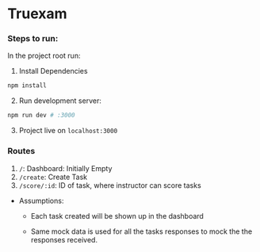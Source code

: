 # Truexam

### Steps to run:

In the project root run:

1. Install Dependencies

```bash
npm install
```

2. Run development server:

```bash
npm run dev # :3000
```

3. Project live on `localhost:3000`

### Routes

1. `/`: Dashboard: Initially Empty
2. `/create`: Create Task
3. `/score/:id`: ID of task, where instructor can score tasks

- Assumptions:

  - Each task created will be shown up in the dashboard

  - Same mock data is used for all the tasks responses to mock the the responses received.
